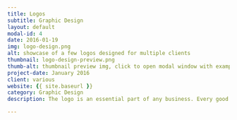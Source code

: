 ```yaml
---
title: Logos
subtitle: Graphic Design
layout: default
modal-id: 4
date: 2016-01-19
img: logo-design.png
alt: showcase of a few logos designed for multiple clients
thumbnail: logo-design-preview.png
thumb-alt: thumbnail preview img, click to open modal window with examples of logo designs
project-date: January 2016
client: various
website: {{ site.baseurl }}
category: Graphic Design
description: The logo is an essential part of any business. Every good company should have an equally good logo that represents their brand.

---
```

